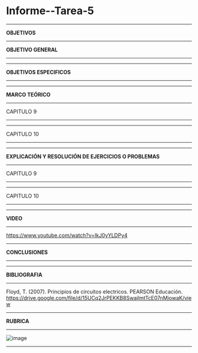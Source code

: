 # Informe--Tarea-5
***

**OBJETIVOS**

***
**OBJETIVO GENERAL**
***


***
**OBJETIVOS ESPECIFICOS**
***


***
**MARCO TEÓRICO**
***
CAPITULO 9
***

***
CAPITULO 10
***

***
**EXPLICACIÓN Y RESOLUCIÓN DE EJERCICIOS O PROBLEMAS**
***
CAPITULO 9
***


***
CAPITULO 10
***

***
**VIDEO**
***
https://www.youtube.com/watch?v=IkJ0yYLDPy4
***
**CONCLUSIONES**
***


***
**BIBLIOGRAFIA**
***
Floyd, T. (2007). Principios de circuitos electricos. PEARSON Educación. https://drive.google.com/file/d/15UCq2JrPEKKB8SwajlmtTcE07nMiowaK/view
***
**RUBRICA**
***
![image](https://user-images.githubusercontent.com/105259459/176684710-0b07887f-3c00-4d4b-9c48-e75c125161e2.png)
***

